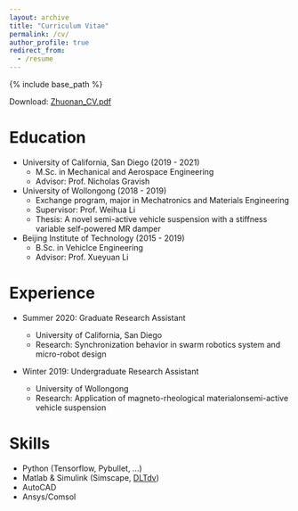 ```yaml
---
layout: archive
title: "Curriculum Vitae"
permalink: /cv/
author_profile: true
redirect_from:
  - /resume
---
```


{% include base_path %}

Download: [Zhuonan_CV.pdf](https://zhuonan-hao.github.io/Homepage/files/Zhuonan_CV.pdf)

Education
======
* University of California, San Diego (2019 - 2021)
  * M.Sc. in Mechanical and Aerospace Engineering
  * Advisor: Prof. Nicholas Gravish
* University of Wollongong (2018 - 2019)
  * Exchange program, major in Mechatronics and Materials Engineering
  * Supervisor: Prof. Weihua Li
  * Thesis: A novel semi-active vehicle suspension with a stiffness variable self-powered MR damper
* Beijing Institute of Technology (2015 - 2019)
  * B.Sc. in Vehiclce Engineering 
  * Advisor: Prof. Xueyuan Li


Experience
======
* Summer 2020: Graduate Research Assistant
  * University of California, San Diego
  * Research: Synchronization behavior in swarm robotics system and micro-robot design 

* Winter 2019: Undergraduate Research Assistant
  * University of Wollongong
  * Research: Application of magneto-rheological materialonsemi-active vehicle suspension 
  
Skills
======
* Python (Tensorflow, Pybullet, ...)
* Matlab & Simulink (Simscape, [DLTdv](http://biomech.web.unc.edu/dltdv/))
* AutoCAD
* Ansys/Comsol

